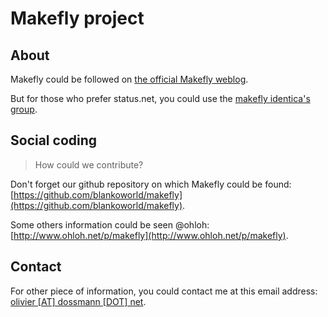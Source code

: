 # Makefly project

## About

Makefly could be followed on [the official Makefly weblog](http://makefly.e-mergence.org/ "Visit official website").

But for those who prefer status.net, you could use the [makefly identica's group](http://identi.ca/group/makefly).

## Social coding

> How could we contribute?

Don't forget our github repository on which Makefly could be found: [https://github.com/blankoworld/makefly](https://github.com/blankoworld/makefly).

Some others information could be seen @ohloh: [http://www.ohloh.net/p/makefly](http://www.ohloh.net/p/makefly).

## Contact

For other piece of information, you could contact me at this email address: [olivier [AT] dossmann [DOT] net](mailto:olivier+makefly@dossmann.net "Contact me").

